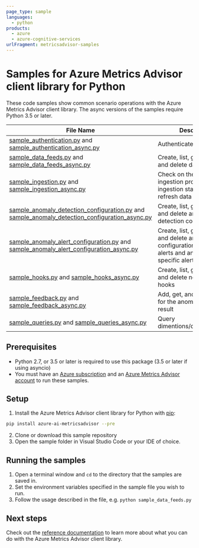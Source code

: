 ```yaml
---
page_type: sample
languages:
  - python
products:
  - azure
  - azure-cognitive-services
urlFragment: metricsadvisor-samples
---
```


# Samples for Azure Metrics Advisor client library for Python

These code samples show common scenario operations with the Azure Metrics Advisor client library.
The async versions of the samples require Python 3.5 or later.

|**File Name**|**Description**|
|----------------|-------------|
|[sample_authentication.py][sample_authentication] and [sample_authentication_async.py][sample_authentication_async]|Authenticate the clients|
|[sample_data_feeds.py][sample_data_feeds] and [sample_data_feeds_async.py][sample_data_feeds_async]|Create, list, get, update, and delete data feeds|
|[sample_ingestion.py][sample_ingestion] and [sample_ingestion_async.py][sample_ingestion_async]|Check on the data feed ingestion progress, list ingestion statuses, and refresh data feed ingestion|
|[sample_anomaly_detection_configuration.py][sample_anomaly_detection_configuration] and [sample_anomaly_detection_configuration_async.py][sample_anomaly_detection_configuration_async]|Create, list, get, update, and delete anomaly detection configurations|
|[sample_anomaly_alert_configuration.py][sample_anomaly_alert_configuration] and [sample_anomaly_alert_configuration_async.py][sample_anomaly_alert_configuration_async]|Create, list, get, update, and delete anomaly alert configurations. Also list alerts and anomalies for a specific alert configuration.|
|[sample_hooks.py][sample_hooks] and [sample_hooks_async.py][sample_hooks_async]|Create, list, get, update, and delete notification hooks|
|[sample_feedback.py][sample_feedback] and [sample_feedback_async.py][sample_feedback_async]|Add, get, and list feedback for the anomaly detection result|
|[sample_queries.py][sample_queries] and [sample_queries_async.py][sample_queries_async]|Query dimentions/data/status/etc.|


## Prerequisites
* Python 2.7, or 3.5 or later is required to use this package (3.5 or later if using asyncio)
* You must have an [Azure subscription][azure_subscription] and an
[Azure Metrics Advisor account][portal_metrics_advisor_account] to run these samples.

## Setup

1. Install the Azure Metrics Advisor client library for Python with [pip][pip]:

```bash
pip install azure-ai-metricsadvisor --pre
```

2. Clone or download this sample repository
3. Open the sample folder in Visual Studio Code or your IDE of choice.

## Running the samples

1. Open a terminal window and `cd` to the directory that the samples are saved in.
2. Set the environment variables specified in the sample file you wish to run.
3. Follow the usage described in the file, e.g. `python sample_data_feeds.py`

## Next steps

Check out the [reference documentation][reference_documentation] to learn more about
what you can do with the Azure Metrics Advisor client library.

[pip]: https://pypi.org/project/pip/
[azure_subscription]: https://azure.microsoft.com/free/
[portal_metrics_advisor_account]: https://ms.portal.azure.com/#create/Microsoft.CognitiveServicesMetricsAdvisor
[reference_documentation]: https://aka.ms/azsdk/python/metricsadvisor/docs

[sample_authentication]: https://github.com/Azure/azure-sdk-for-python/blob/master/sdk/metricsadvisor/azure-ai-metricsadvisor/samples/sample_authentication.py
[sample_authentication_async]: https://github.com/Azure/azure-sdk-for-python/blob/master/sdk/metricsadvisor/azure-ai-metricsadvisor/samples/async_samples/sample_authentication_async.py
[sample_data_feeds]: https://github.com/Azure/azure-sdk-for-python/blob/master/sdk/metricsadvisor/azure-ai-metricsadvisor/samples/sample_data_feeds.py
[sample_data_feeds_async]: https://github.com/Azure/azure-sdk-for-python/blob/master/sdk/metricsadvisor/azure-ai-metricsadvisor/samples/async_samples/sample_data_feeds_async.py
[sample_ingestion]: https://github.com/Azure/azure-sdk-for-python/blob/master/sdk/metricsadvisor/azure-ai-metricsadvisor/samples/sample_ingestion.py
[sample_ingestion_async]: https://github.com/Azure/azure-sdk-for-python/blob/master/sdk/metricsadvisor/azure-ai-metricsadvisor/samples/async_samples/sample_ingestion_async.py
[sample_anomaly_detection_configuration]: https://github.com/Azure/azure-sdk-for-python/blob/master/sdk/metricsadvisor/azure-ai-metricsadvisor/samples/sample_detection_configuration.py
[sample_anomaly_detection_configuration_async]: https://github.com/Azure/azure-sdk-for-python/blob/master/sdk/metricsadvisor/azure-ai-metricsadvisor/samples/async_samples/sample_detection_configuration_async.py
[sample_anomaly_alert_configuration]: https://github.com/Azure/azure-sdk-for-python/blob/master/sdk/metricsadvisor/azure-ai-metricsadvisor/samples/sample_alert_configuration.py
[sample_anomaly_alert_configuration_async]: https://github.com/Azure/azure-sdk-for-python/blob/master/sdk/metricsadvisor/azure-ai-metricsadvisor/samples/async_samples/sample_alert_configuration_async.py
[sample_hooks]: https://github.com/Azure/azure-sdk-for-python/blob/master/sdk/metricsadvisor/azure-ai-metricsadvisor/samples/sample_hooks.py
[sample_hooks_async]: https://github.com/Azure/azure-sdk-for-python/blob/master/sdk/metricsadvisor/azure-ai-metricsadvisor/samples/async_samples/sample_hooks_async.py
[sample_feedback]: https://github.com/Azure/azure-sdk-for-python/blob/master/sdk/metricsadvisor/azure-ai-metricsadvisor/samples/sample_feedback.py
[sample_feedback_async]: https://github.com/Azure/azure-sdk-for-python/blob/master/sdk/metricsadvisor/azure-ai-metricsadvisor/samples/async_samples/sample_feedback_async.py
[sample_queries]: https://github.com/Azure/azure-sdk-for-python/blob/master/sdk/metricsadvisor/azure-ai-metricsadvisor/samples/sample_queries.py
[sample_queries_async]: https://github.com/Azure/azure-sdk-for-python/blob/master/sdk/metricsadvisor/azure-ai-metricsadvisor/samples/async_samples/sample_queries_async.py
